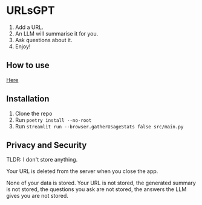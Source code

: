 # URLsGPT

1. Add a URL.
2. An LLM will summarise it for you.
3. Ask questions about it.
4. Enjoy!

## How to use
[Here](https://urls-gpt.riju.tech/)

## Installation
1. Clone the repo
2. Run `poetry install --no-root`
3. Run `streamlit run --browser.gatherUsageStats false src/main.py`

## Privacy and Security
TLDR: I don't store anything.

Your URL is deleted from the server when you close the app.

None of your data is stored. Your URL is not stored, the generated summary is not stored, the questions you ask are not stored, the answers the LLM gives you are not stored.
